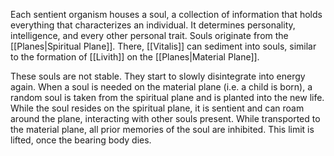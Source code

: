 Each sentient organism houses a soul, a collection of information that holds everything that characterizes an individual. It determines personality, intelligence, and every other personal trait. Souls originate from the [[Planes|Spiritual Plane]]. There, [[Vitalis]] can sediment into souls, similar to the formation of [[Livith]] on the [[Planes|Material Plane]]. 

These souls are not stable. They start to slowly disintegrate into energy again. When a soul is needed on the material plane (i.e. a child is born), a random soul is taken from the spiritual plane and is planted into the new life. While the soul resides on the spiritual plane, it is sentient and can roam around the plane, interacting with other souls present. While transported to the material plane, all prior memories of the soul are inhibited. This limit is lifted, once the bearing body dies. 